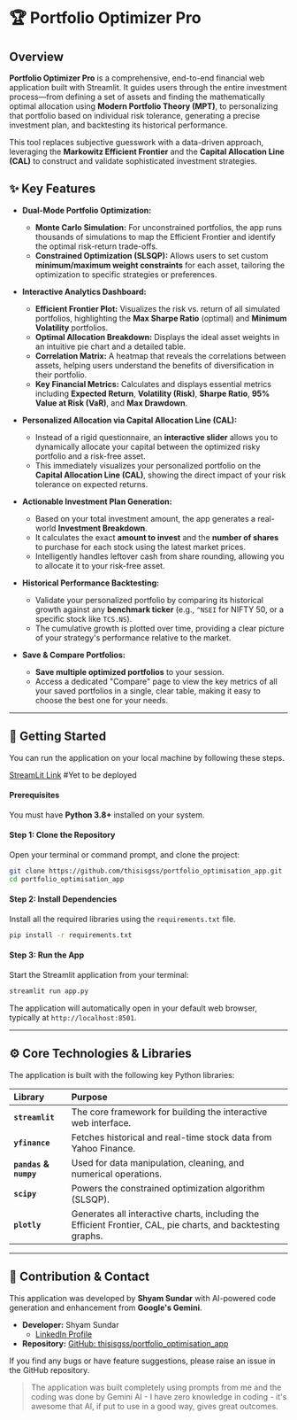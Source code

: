 
# 🏆 Portfolio Optimizer Pro

## Overview

**Portfolio Optimizer Pro** is a comprehensive, end-to-end financial web application built with Streamlit. It guides users through the entire investment process—from defining a set of assets and finding the mathematically optimal allocation using **Modern Portfolio Theory (MPT)**, to personalizing that portfolio based on individual risk tolerance, generating a precise investment plan, and backtesting its historical performance.

This tool replaces subjective guesswork with a data-driven approach, leveraging the **Markowitz Efficient Frontier** and the **Capital Allocation Line (CAL)** to construct and validate sophisticated investment strategies.

## ✨ Key Features

  * **Dual-Mode Portfolio Optimization:**

      * **Monte Carlo Simulation:** For unconstrained portfolios, the app runs thousands of simulations to map the Efficient Frontier and identify the optimal risk-return trade-offs.
      * **Constrained Optimization (SLSQP):** Allows users to set custom **minimum/maximum weight constraints** for each asset, tailoring the optimization to specific strategies or preferences.

  * **Interactive Analytics Dashboard:**

      * **Efficient Frontier Plot:** Visualizes the risk vs. return of all simulated portfolios, highlighting the **Max Sharpe Ratio** (optimal) and **Minimum Volatility** portfolios.
      * **Optimal Allocation Breakdown:** Displays the ideal asset weights in an intuitive pie chart and a detailed table.
      * **Correlation Matrix:** A heatmap that reveals the correlations between assets, helping users understand the benefits of diversification in their portfolio.
      * **Key Financial Metrics:** Calculates and displays essential metrics including **Expected Return**, **Volatility (Risk)**, **Sharpe Ratio**, **95% Value at Risk (VaR)**, and **Max Drawdown**.

  * **Personalized Allocation via Capital Allocation Line (CAL):**

      * Instead of a rigid questionnaire, an **interactive slider** allows you to dynamically allocate your capital between the optimized risky portfolio and a risk-free asset.
      * This immediately visualizes your personalized portfolio on the **Capital Allocation Line (CAL)**, showing the direct impact of your risk tolerance on expected returns.

  * **Actionable Investment Plan Generation:**

      * Based on your total investment amount, the app generates a real-world **Investment Breakdown**.
      * It calculates the exact **amount to invest** and the **number of shares** to purchase for each stock using the latest market prices.
      * Intelligently handles leftover cash from share rounding, allowing you to allocate it to your risk-free asset.

  * **Historical Performance Backtesting:**

      * Validate your personalized portfolio by comparing its historical growth against any **benchmark ticker** (e.g., `^NSEI` for NIFTY 50, or a specific stock like `TCS.NS`).
      * The cumulative growth is plotted over time, providing a clear picture of your strategy's performance relative to the market.

  * **Save & Compare Portfolios:**

      * **Save multiple optimized portfolios** to your session.
      * Access a dedicated "Compare" page to view the key metrics of all your saved portfolios in a single, clear table, making it easy to choose the best one for your needs.

-----

## 🚀 Getting Started

You can run the application on your local machine by following these steps.

[StreamLit Link](https://mpt-edu.streamlit.app) #Yet to be deployed

#### Prerequisites

You must have **Python 3.8+** installed on your system.

#### Step 1: Clone the Repository

Open your terminal or command prompt, and clone the project:

```bash
git clone https://github.com/thisisgss/portfolio_optimisation_app.git
cd portfolio_optimisation_app
```

#### Step 2: Install Dependencies

Install all the required libraries using the `requirements.txt` file.

```bash
pip install -r requirements.txt
```

#### Step 3: Run the App

Start the Streamlit application from your terminal:

```bash
streamlit run app.py
```

The application will automatically open in your default web browser, typically at `http://localhost:8501`.

-----

## ⚙️ Core Technologies & Libraries

The application is built with the following key Python libraries:

| Library | Purpose |
| :--- | :--- |
| **`streamlit`** | The core framework for building the interactive web interface. |
| **`yfinance`** | Fetches historical and real-time stock data from Yahoo Finance. |
| **`pandas` & `numpy`** | Used for data manipulation, cleaning, and numerical operations. |
| **`scipy`** | Powers the constrained optimization algorithm (SLSQP). |
| **`plotly`** | Generates all interactive charts, including the Efficient Frontier, CAL, pie charts, and backtesting graphs. |

-----

## 🤝 Contribution & Contact

This application was developed by **Shyam Sundar** with AI-powered code generation and enhancement from **Google's Gemini**.

  * **Developer:** Shyam Sundar
      * [LinkedIn Profile](https://www.linkedin.com/in/shyam-sundar-837b97192/)
  * **Repository:** [GitHub: thisisgss/portfolio\_optimisation\_app](https://github.com/thisisgss/portfolio_optimisation_app)

If you find any bugs or have feature suggestions, please raise an issue in the GitHub repository.

> The application was built completely using prompts from me and the coding was done by Gemini AI - I have zero knowledge in coding - it's awesome that AI, if put to use in a good way, gives great outcomes.
